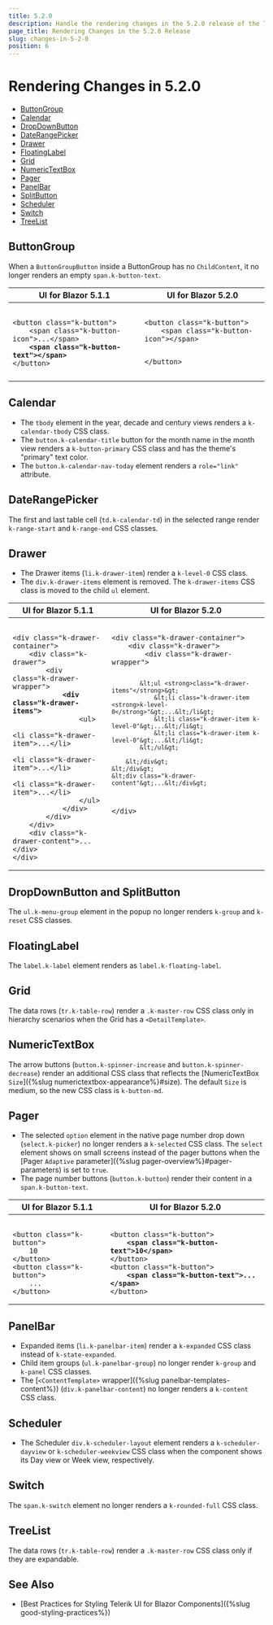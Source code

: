```yaml
---
title: 5.2.0
description: Handle the rendering changes in the 5.2.0 release of the Telerik UI for Blazor components.
page_title: Rendering Changes in the 5.2.0 Release
slug: changes-in-5-2-0
position: 6
---
```


# Rendering Changes in 5.2.0

* [ButtonGroup](#buttongroup)
* [Calendar](#calendar)
* [DropDownButton](#dropdownbutton-and-splitbutton)
* [DateRangePicker](#daterangepicker)
* [Drawer](#drawer)
* [FloatingLabel](#floatinglabel)
* [Grid](#grid)
* [NumericTextBox](#numerictextbox)
* [Pager](#pager)
* [PanelBar](#panelbar)
* [SplitButton](#dropdownbutton-and-splitbutton)
* [Scheduler](#scheduler)
* [Switch](#switch)
* [TreeList](#treelist)


## ButtonGroup

When a `ButtonGroupButton` inside a ButtonGroup has no `ChildContent`, it no longer renders an empty `span.k-button-text`.

<table>
    <thead>
        <tr>
            <th>UI for Blazor 5.1.1</th>
            <th>UI for Blazor 5.2.0</th>
        </tr>
    </thead>
    <tbody>
        <tr>
            <td style="vertical-align:top">
<pre><code>
&lt;button class="k-button"&gt;
    &lt;span class="k-button-icon"&gt;...&lt;/span&gt;
    <strong>&lt;span class="k-button-text"&gt;&lt;/span&gt;</strong>
&lt;/button&gt;
</code></pre>
            </td>
            <td style="vertical-align:top">
<pre><code>
&lt;button class="k-button"&gt;
    &lt;span class="k-button-icon"&gt;&lt;/span&gt;

&lt;/button&gt;
</code></pre>
            </td>
        </tr>
    </tbody>
</table>


## Calendar

* The `tbody` element in the year, decade and century views renders a `k-calendar-tbody` CSS class.
* The `button.k-calendar-title` button for the month name in the month view renders a `k-button-primary` CSS class and has the theme's "primary" text color.
* The `button.k-calendar-nav-today` element renders a `role="link"` attribute.


## DateRangePicker

The first and last table cell (`td.k-calendar-td`) in the selected range render `k-range-start` and `k-range-end` CSS classes.


## Drawer

* The Drawer items (`li.k-drawer-item`) render a `k-level-0` CSS class.
* The `div.k-drawer-items` element is removed. The `k-drawer-items` CSS class is moved to the child `ul` element.

<table>
    <thead>
        <tr>
            <th>UI for Blazor 5.1.1</th>
            <th>UI for Blazor 5.2.0</th>
        </tr>
    </thead>
    <tbody>
        <tr>
            <td style="vertical-align:top">
<pre><code>
&lt;div class="k-drawer-container"&gt;
    &lt;div class="k-drawer"&gt;
        &lt;div class="k-drawer-wrapper"&gt;
            <strong>&lt;div class="k-drawer-items"&gt;</strong>
                &lt;ul&gt;
                    &lt;li class="k-drawer-item"&gt;...&lt;/li&gt;
                    &lt;li class="k-drawer-item"&gt;...&lt;/li&gt;
                    &lt;li class="k-drawer-item"&gt;...&lt;/li&gt;
                &lt;/ul&gt;
            &lt;/div&gt;
        &lt;/div&gt;
    &lt;/div&gt;
    &lt;div class="k-drawer-content"&gt;...&lt;/div&gt;
&lt;/div&gt;
</code></pre>
            </td>
            <td style="vertical-align:top">
<pre><code>
&lt;div class="k-drawer-container"&gt;
    &lt;div class="k-drawer"&gt;
        &lt;div class="k-drawer-wrapper"&gt;

            &lt;ul <strong>class="k-drawer-items"</strong>&gt;
                &lt;li class="k-drawer-item <strong>k-level-0</strong>"&gt;...&lt;/li&gt;
                &lt;li class="k-drawer-item k-level-0"&gt;...&lt;/li&gt;
                &lt;li class="k-drawer-item k-level-0"&gt;...&lt;/li&gt;
            &lt;/ul&gt;

        &lt;/div&gt;
    &lt;/div&gt;
    &lt;div class="k-drawer-content"&gt;...&lt;/div&gt;
&lt;/div&gt;
</code></pre>
            </td>
        </tr>
    </tbody>
</table>


## DropDownButton and SplitButton

The `ul.k-menu-group` element in the popup no longer renders `k-group` and `k-reset` CSS classes.


## FloatingLabel

The `label.k-label` element renders as `label.k-floating-label`.


## Grid

The data rows (`tr.k-table-row`) render a `.k-master-row` CSS class only in hierarchy scenarios when the Grid has a `<DetailTemplate>`.


## NumericTextBox

The arrow buttons (`button.k-spinner-increase` and `button.k-spinner-decrease`) render an additional CSS class that reflects the [NumericTextBox `Size`]({%slug numerictextbox-appearance%}#size). The default `Size` is medium, so the new CSS class is `k-button-md`.


## Pager

* The selected `option` element in the native page number drop down (`select.k-picker`) no longer renders a `k-selected` CSS class. The `select` element shows on small screens instead of the pager buttons when the [Pager `Adaptive` parameter]({%slug pager-overview%}#pager-parameters) is set to `true`.
* The page number buttons (`button.k-button`) render their content in a `span.k-button-text`.

<table>
    <thead>
        <tr>
            <th>UI for Blazor 5.1.1</th>
            <th>UI for Blazor 5.2.0</th>
        </tr>
    </thead>
    <tbody>
        <tr>
            <td style="vertical-align:top">
<pre><code>
&lt;button class="k-button"&gt;
    10
&lt;/button&gt;
&lt;button class="k-button"&gt;
    ...
&lt;/button&gt;
</code></pre>
            </td>
            <td style="vertical-align:top">
<pre><code>
&lt;button class="k-button"&gt;
    <strong>&lt;span class="k-button-text"&gt;10&lt;/span&gt;</strong>
&lt;/button&gt;
&lt;button class="k-button"&gt;
    <strong>&lt;span class="k-button-text"&gt;...&lt;/span&gt;</strong>
&lt;/button&gt;
</code></pre>
            </td>
        </tr>
    </tbody>
</table>


## PanelBar

* Expanded items (`li.k-panelbar-item`) render a `k-expanded` CSS class instead of `k-state-expanded`.
* Child item groups (`ul.k-panelbar-group`) no longer render `k-group` and `k-panel` CSS classes.
* The [`<ContentTemplate>` wrapper]({%slug panelbar-templates-content%}) (`div.k-panelbar-content`) no longer renders a `k-content` CSS class.


## Scheduler

* The Scheduler `div.k-scheduler-layout` element renders a `k-scheduler-dayview` or `k-scheduler-weekview` CSS class when the component shows its Day view or Week view, respectively.


## Switch

The `span.k-switch` element no longer renders a `k-rounded-full` CSS class.


## TreeList

The data rows (`tr.k-table-row`) render a `.k-master-row` CSS class only if they are expandable.


## See Also

* [Best Practices for Styling Telerik UI for Blazor Components]({%slug good-styling-practices%})
